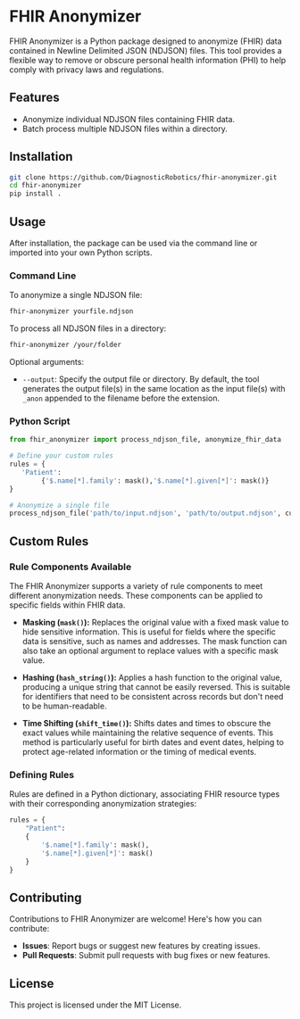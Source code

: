 # FHIR Anonymizer

FHIR Anonymizer is a Python package designed to anonymize (FHIR) data contained in Newline Delimited JSON (NDJSON) files. This tool provides a flexible way to remove or obscure personal health information (PHI) to help comply with privacy laws and regulations.

## Features

- Anonymize individual NDJSON files containing FHIR data.
- Batch process multiple NDJSON files within a directory.

## Installation

```bash
git clone https://github.com/DiagnosticRobotics/fhir-anonymizer.git
cd fhir-anonymizer
pip install .
```

## Usage

After installation, the package can be used via the command line or imported into your own Python scripts.

### Command Line

To anonymize a single NDJSON file:

```bash
fhir-anonymizer yourfile.ndjson
```

To process all NDJSON files in a directory:

```bash
fhir-anonymizer /your/folder
```

Optional arguments:

- `--output`: Specify the output file or directory. By default, the tool generates the output file(s) in the same location as the input file(s) with `_anon` appended to the filename before the extension.

### Python Script

```python
from fhir_anonymizer import process_ndjson_file, anonymize_fhir_data

# Define your custom rules
rules = {
   'Patient': 
        {'$.name[*].family': mask(),'$.name[*].given[*]': mask()}
}

# Anonymize a single file
process_ndjson_file('path/to/input.ndjson', 'path/to/output.ndjson', custom_rules=rules)
```

## Custom Rules

### Rule Components Available

The FHIR Anonymizer supports a variety of rule components to meet different anonymization needs. These components can be applied to specific fields within FHIR data.

- **Masking (`mask()`):** Replaces the original value with a fixed mask value to hide sensitive information. This is useful for fields where the specific data is sensitive, such as names and addresses. The mask function can also take an optional argument to replace values with a specific mask value.

- **Hashing (`hash_string()`):** Applies a hash function to the original value, producing a unique string that cannot be easily reversed. This is suitable for identifiers that need to be consistent across records but don't need to be human-readable.

- **Time Shifting (`shift_time()`):** Shifts dates and times to obscure the exact values while maintaining the relative sequence of events. This method is particularly useful for birth dates and event dates, helping to protect age-related information or the timing of medical events.


### Defining Rules

Rules are defined in a Python dictionary, associating FHIR resource types with their corresponding anonymization strategies:

```python
rules = {
    "Patient": 
    {
        '$.name[*].family': mask(),
        '$.name[*].given[*]': mask()
    }
}
```


## Contributing

Contributions to FHIR Anonymizer are welcome! Here's how you can contribute:

- **Issues**: Report bugs or suggest new features by creating issues.
- **Pull Requests**: Submit pull requests with bug fixes or new features.

## License

This project is licensed under the MIT License.
